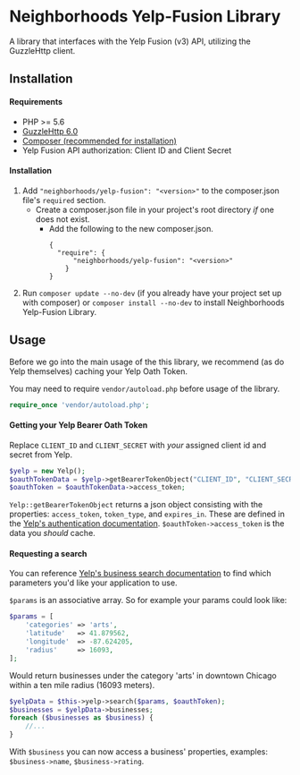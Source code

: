 # Neighborhoods Yelp-Fusion Library

A library that interfaces with the Yelp Fusion (v3) API, utilizing the GuzzleHttp client.

## Installation

#### Requirements
* PHP >= 5.6
* [GuzzleHttp 6.0](http://docs.guzzlephp.org/)
* [Composer (recommended for installation)](https://getcomposer.org/)
* Yelp Fusion API authorization: Client ID and Client Secret

#### Installation

1. Add `"neighborhoods/yelp-fusion": "<version>"` to the composer.json file's `required` section.
    * Create a composer.json file in your project's root directory _if_ one does not exist.
        * Add the following to the new composer.json.
          ```
          {
            "require": {
                "neighborhoods/yelp-fusion": "<version>"
              }
          }
          ```
2. Run `composer update --no-dev` (if you already have your project set up with composer) or `composer install --no-dev` to install Neighborhoods Yelp-Fusion Library.

## Usage

Before we go into the main usage of the this library, we recommend (as do Yelp themselves) caching your Yelp Oath Token.

You may need to require `vendor/autoload.php` before usage of the library.

```php
require_once 'vendor/autoload.php';
```

#### Getting your Yelp Bearer Oath Token

Replace `CLIENT_ID` and `CLIENT_SECRET` with _your_ assigned client id and secret from Yelp.

```php
$yelp = new Yelp();
$oauthTokenData = $yelp->getBearerTokenObject("CLIENT_ID", "CLIENT_SECRET");
$oauthToken = $oauthTokenData->access_token;
```

`Yelp::getBearerTokenObject` returns a json object consisting with the properties: `access_token`, `token_type`, and `expires_in`. These are defined in the [Yelp's authentication documentation](https://www.yelp.com/developers/documentation/v3/authentication). `$oauthToken->access_token` is the data you _should_ cache.

#### Requesting a search

You can reference [Yelp's business search documentation](https://www.yelp.com/developers/documentation/v3/business_search) to find which parameters you'd like your application to use.

`$params` is an associative array. So for example your params could look like:
```php
$params = [
    'categories' => 'arts',
    'latitude'   => 41.879562,
    'longitude'  => -87.624205,
    'radius'     => 16093,
];
```

Would return businesses under the category 'arts' in downtown Chicago within a ten mile radius (16093 meters).

```php
$yelpData = $this->yelp->search($params, $oauthToken);
$businesses = $yelpData->businesses;
foreach ($businesses as $business) {
    //...
}
```

With `$business` you can now access a business' properties, examples: `$business->name`, `$business->rating`.
